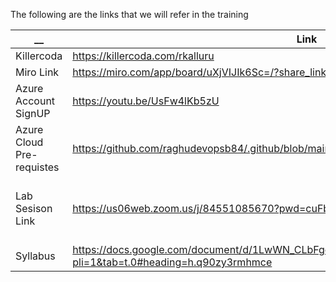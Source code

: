 The following are the links that we will refer in the training 

| __  | Link | Comments |
| ------------- | ------------- | ------------- |
| Killercoda | https://killercoda.com/rkalluru |  |
| Miro Link | https://miro.com/app/board/uXjVIJIk6Sc=/?share_link_id=961784020 | |
| Azure Account SignUP | https://youtu.be/UsFw4lKb5zU | |
| Azure Cloud Pre-requistes | https://github.com/raghudevopsb84/.github/blob/main/create-vm-in-azure.md | |
| Lab Sesison Link | https://us06web.zoom.us/j/84551085670?pwd=cuFbjprKGa6nupmY3nBRFxUgZbcSW6.1 | Timings 1PM to 9PM IST / 3.30 to 11.30 EST |
| Syllabus | https://docs.google.com/document/d/1LwWN_CLbFgclXy69k68c0vlxUoXQqnEnrlF_mBT_pY4/edit?pli=1&tab=t.0#heading=h.q90zy3rmhmce | |




